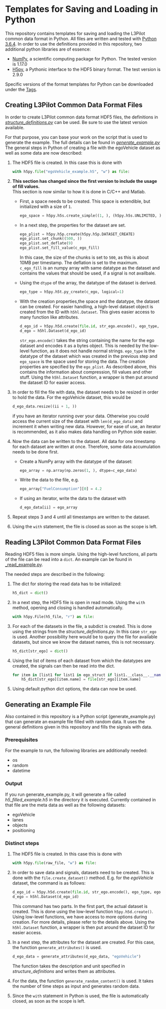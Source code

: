 # Templates for Saving and Loading in Python

This repository contains templates for saving and loading the L3Pilot common data format in Python.
All files are written and tested with [Python 3.6.4](https://www.python.org/downloads/release/python-364/).
In order to use the definitions provided in this repository, two additional python libraries are of essence:

* [NumPy](http://www.numpy.org/), a scientific computing package for Python. The tested version is 1.17.0
* [H5py](https://www.h5py.org/), a Pythonic interface to the HDF5 binary format. The test version is 2.9.0

Specific versions of the format templates for Python can be downloaded under the [Tags](https://gitlab.ika.rwth-aachen.de/l3pilot-sp5/l3pilot-cdf/python/tags).

## Creating L3Pilot Common Data Format Files

In order to create L3Pilot common data format HDF5 files, the definitions in [_structure\_definitions.py_](https://gitlab.ika.rwth-aachen.de/l3pilot-sp5/l3pilot-cdf/python/blob/master/structure_definitions.py) can be used.
Be sure to use the latest version available.

For that purpose, you can base your work on the script that is used to generate the example.
The full details can be found in [_generate\_example.py_](https://gitlab.ika.rwth-aachen.de/l3pilot-sp5/l3pilot-cdf/python/blob/master/generate_example.py)
The general steps in Python of creating a file with the egoVehicle dataset as well as some data are now described:

1. The HDF5 file is created. In this case this is done with
    ```python
    with h5py.file("egoVehicle_example.h5", "w") as file:
    ```

2. **This section has changed since the first version to include the usage of fill values.**  
    This section is now similar to how it is done in C/C++ and Matlab.
    * First, a space needs to be created.
        This space is extendible, but initialized with a size of `1`.

        ```python
        ego_space = h5py.h5s.create_simple((1, ), (h5py.h5s.UNLIMITED, ))
        ```
    * In a next step, the properties for the dataset are set.

        ```python
        ego_plist = h5py.h5p.create(h5py.h5p.DATASET_CREATE)
        ego_plist.set_chunk((500, ))
        ego_plist.set_deflate(9)
        ego_plist.set_fill_value(c_ego_fill)
        ```
        In this case, the size of the chunks is set to `500`, as this is about 10MB per timestamp.
        The deflation is set to the maximum.
        `c_ego_fill` is an numpy array with same datatype as the dataset and contains the values that should be used, if a signal is not availbale.
    * Using the `dtype` of the array, the datatype of the dataset is derived.

        ```python
        ego_type = h5py.h5t.py_create(c_ego, logical=1)
        ```
    * With the creation properties,the space and the datatype, the dataset can be created.
        For easier handling, a high-level dataset object is created from the ID with `h5hl.Dataset`.
        This gives easier access to many function like attributes.

        ```python
        d_ego_id = h5py.h5d.create(file.id, str_ego.encode(), ego_type, ego_space, ego_plist)
        d_ego = h5hl.Dataset(d_ego_id)
        ```
        `str_ego.encode()` takes the string containing the name for the ego dataset and encodes it as a bytes object.
        This is needed by the low-level function, as it does not handle normal strings.
        `ego_type` is the datatype of the dataset which was created in the previous step and `ego_space` is the space used for storing the data.
        The creation properties are specified by the `ego_plist`.
        As described above, this contains the information about compression, fill values and other stuff.
        Using the `h5hl.Dataset` function, a wrapper is then put around the dataset ID for easier access.

3. In order to fill the file with data, the dataset needs to be resized in order to hold the data.
    For the egoVehicle dataset, this would be
    ```python
    d_ego_data.resize((ii + 1, ))
    ```
    if you have an iterator running over your data.
    Otherwise you could access the current size of the dataset with `len(d_ego_data)` and increment it when writing new data.
    However, for ease of use, an iterator is recommended, as it also makes data handling on Python side easier.

4. Now the data can be written to the dataset.
    All data for one timestamp for each dataset are written at once.
    Therefore, some data accumulation needs to be done first.
    * Create a NumPy array with the datatype of the dataset:

        ```python
        ego_array = np.array(np.zeros(1, ), dtype=c_ego_data)
        ```
    * Write the data to the file, e.g.

        ```python
        ego_array["FuelConsumption"][0] = 4.2
        ```
    * If using an iterator, write the data to the dataset with

        ```python
        d_ego_data[ii] = ego_array
        ```

5. Repeat steps 3 and 4 until all timestamps are written to the dataset.

6. Using the `with` statement, the file is closed as soon as the scope is left.

## Reading L3Pilot Common Data Format Files

Reading HDF5 files is more simple.
Using the high-level functions, all parts of the file can be read into a `dict`.
An example can be found in [_read\_example.py](https://gitlab.ika.rwth-aachen.de/l3pilot-sp5/l3pilot-cdf/python/blob/master/read_example.py).

The needed steps are described in the following:

1. The dict for storing the read data has to be initialized:

    ```python
    h5_dict = dict()
    ```

2. In a next step, the HDF5 file is open in read mode.
    Using the `with` method, opening and closing is handled automatically.

    ```python
    with h5py.File(h5_file, "r") as file:
    ```

3. For each of the datasets in the file, a subdict is created.
    This is done using the strings from the _structure\_definitions.py_.
    In this case `str_ego` is used.
    Another possibility here would be to query the file for available datasets, but since we know the dataset names, this is not necessary.

    ```python
    h5_dict[str_ego] = dict()
    ```

4. Using the list of items of each dataset from which the datatypes are created, the signals can then be read into the dict.

    ```python
    for item in [list1 for list1 in ego_struct if list1.__class__.__name__ == "EgoTop"]:
        h5_dict[str_ego][item.name] = file[str_ego][item.name]
    ```

5. Using default python dict options, the data can now be used.

## Generating an Example File

Also contained in this repository is a Python script (generate_example.py) that can generate an example file filled with random data.
It uses the general definitions given in this repository and fills the signals with data.

### Prerequisites

For the example to run, the following libraries are additionally needed:

* os
* random
* datetime

### Output

If you run generate_example.py, it will generate a file called _h5\_filled\_example.h5_ in the directory it is executed.
Currently contained in that file are the meta data as well as the following datasets:

* egoVehicle
* lanes
* objects
* positioning

### Distinct steps

1. The HDF5 file is created. In this case this is done with
    ```python
    with h5py.file(raw_file, "w") as file:
    ```

2. In order to save data and signals, datasets need to be created.
    This is done with the `file.create_dataset()` method.
    E.g. for the _egoVehicle_ dataset, the command is as follows:
    ```python
    d_ego_id = h5py.h5d.create(file.id, str_ego.encode(), ego_type, ego_space, ego_plist)
    d_ego = h5hl.Dataset(d_ego_id)
    ```
    This command has two parts.
    In the first part, the actual dataset is created.
    This is done using the low-level function `h5py.h5d.create()`.
    Using low-level functions, we have access to more options during creation.
    For more details, please refer to the details above.
    Using the `h5hl.Dataset` function, a wrapper is then put around the dataset ID for easier access.

3. In a next step, the attributes for the dataset are created.
    For this case, the function `generate_attributes()` is used.
    ```python
    d_ego_data = generate_attributes(d_ego_data, "egoVehicle")
    ```
    The function takes the description and unit specified in _structure\_definitions_ and writes them as attributes.

4. For the data, the function `generate_random_content()` is used.
    It takes the number of time steps as input and generates random data.

5. Since the `with` statement in Python is used, the file is automatically closed, as soon as the scope is left.
